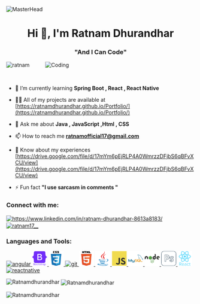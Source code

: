 ![MasterHead](https://gifdb.com/images/high/coding-skills-loading-dk68v8z0hevjpuiv.gif)
<h1 align="center">Hi 👋, I'm Ratnam Dhurandhar</h1>
<h3 align="center">"And I Can Code"</h3>
<img align="right" alt="Coding" width="400" src="https://img.devrant.com/devrant/rant/c_1430985_9TMBV.jpg">


<p align="left"> <img src="https://komarev.com/ghpvc/?username=ratnam&label=Profile%20views&color=0e75b6&style=flat" alt="ratnam" /> </p>

<p align="left"> <a href="https://twitter.com/" target="blank"><img src="https://img.shields.io/twitter/follow/?logo=twitter&style=for-the-badge" alt="" /></a> </p>

- 🌱 I’m currently learning **Spring Boot , React , React Native**

- 👨‍💻 All of my projects are available at [https://ratnamdhurandhar.github.io/Portfolio/](https://ratnamdhurandhar.github.io/Portfolio/)

- 💬 Ask me about **Java , JavaScript ,Html , CSS**

- 📫 How to reach me **ratnamofficial17@gmail.com**

- 📄 Know about my experiences [https://drive.google.com/file/d/17mYm6pEjRLP4A0WmrzzDFjbS6qBFvXCU/view](https://drive.google.com/file/d/17mYm6pEjRLP4A0WmrzzDFjbS6qBFvXCU/view)

- ⚡ Fun fact **"I use sarcasm in comments "**

<h3 align="left">Connect with me:</h3>
<p align="left">
<a href="https://linkedin.com/in/https://www.linkedin.com/in/ratnam-dhurandhar-8613a8183/" target="blank"><img align="center" src="https://raw.githubusercontent.com/rahuldkjain/github-profile-readme-generator/master/src/images/icons/Social/linked-in-alt.svg" alt="https://www.linkedin.com/in/ratnam-dhurandhar-8613a8183/" height="30" width="40" /></a>
<a href="https://instagram.com/ratnam17__" target="blank"><img align="center" src="https://raw.githubusercontent.com/rahuldkjain/github-profile-readme-generator/master/src/images/icons/Social/instagram.svg" alt="ratnam17__" height="30" width="40" /></a>
</p>

<h3 align="left">Languages and Tools:</h3>
<p align="left"> <a href="https://angular.io" target="_blank" rel="noreferrer"> <img src="https://angular.io/assets/images/logos/angular/angular.svg" alt="angular" width="40" height="40"/> </a> <a href="https://getbootstrap.com" target="_blank" rel="noreferrer"> <img src="https://raw.githubusercontent.com/devicons/devicon/master/icons/bootstrap/bootstrap-plain-wordmark.svg" alt="bootstrap" width="40" height="40"/> </a> <a href="https://www.w3schools.com/css/" target="_blank" rel="noreferrer"> <img src="https://raw.githubusercontent.com/devicons/devicon/master/icons/css3/css3-original-wordmark.svg" alt="css3" width="40" height="40"/> </a> <a href="https://git-scm.com/" target="_blank" rel="noreferrer"> <img src="https://www.vectorlogo.zone/logos/git-scm/git-scm-icon.svg" alt="git" width="40" height="40"/> </a> <a href="https://www.w3.org/html/" target="_blank" rel="noreferrer"> <img src="https://raw.githubusercontent.com/devicons/devicon/master/icons/html5/html5-original-wordmark.svg" alt="html5" width="40" height="40"/> </a> <a href="https://www.java.com" target="_blank" rel="noreferrer"> <img src="https://raw.githubusercontent.com/devicons/devicon/master/icons/java/java-original.svg" alt="java" width="40" height="40"/> </a> <a href="https://developer.mozilla.org/en-US/docs/Web/JavaScript" target="_blank" rel="noreferrer"> <img src="https://raw.githubusercontent.com/devicons/devicon/master/icons/javascript/javascript-original.svg" alt="javascript" width="40" height="40"/> </a> <a href="https://www.mysql.com/" target="_blank" rel="noreferrer"> <img src="https://raw.githubusercontent.com/devicons/devicon/master/icons/mysql/mysql-original-wordmark.svg" alt="mysql" width="40" height="40"/> </a> <a href="https://nodejs.org" target="_blank" rel="noreferrer"> <img src="https://raw.githubusercontent.com/devicons/devicon/master/icons/nodejs/nodejs-original-wordmark.svg" alt="nodejs" width="40" height="40"/> </a> <a href="https://www.photoshop.com/en" target="_blank" rel="noreferrer"> <img src="https://raw.githubusercontent.com/devicons/devicon/master/icons/photoshop/photoshop-line.svg" alt="photoshop" width="40" height="40"/> </a> <a href="https://reactjs.org/" target="_blank" rel="noreferrer"> <img src="https://raw.githubusercontent.com/devicons/devicon/master/icons/react/react-original-wordmark.svg" alt="react" width="40" height="40"/> </a> <a href="https://reactnative.dev/" target="_blank" rel="noreferrer"> <img src="https://reactnative.dev/img/header_logo.svg" alt="reactnative" width="40" height="40"/> </a> </p>

<p><img align="left" src="https://github-readme-stats.vercel.app/api/top-langs?username=Ratnamdhurandhar&show_icons=true&locale=en&layout=compact" alt="Ratnamdhurandhar" /></p>

<p>&nbsp;<img align="center" src="https://github-readme-stats.vercel.app/api?username=Ratnamdhurandhar&show_icons=true&locale=en" alt="Ratnamdhurandhar" /></p>

<p><img align="center" src="https://github-readme-streak-stats.herokuapp.com/?user=Ratnamdhurandhar&" alt="Ratnamdhurandhar" /></p>
